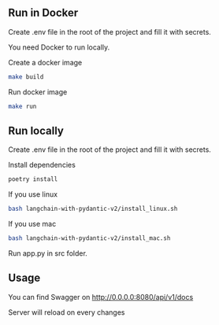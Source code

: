 ## Run in Docker
Create .env file in the root of the project and fill it with secrets. 

You need Docker to run locally.

Create a docker image

```bash
make build
```

Run docker image

```bash
make run
```

## Run locally
Create .env file in the root of the project and fill it with secrets.

Install dependencies
```bash
poetry install
```

If you use linux
```bash
bash langchain-with-pydantic-v2/install_linux.sh  
```

If you use mac
```bash
bash langchain-with-pydantic-v2/install_mac.sh  
```

Run app.py in src folder.


## Usage

You can find Swagger on http://0.0.0.0:8080/api/v1/docs

Server will reload on every changes

